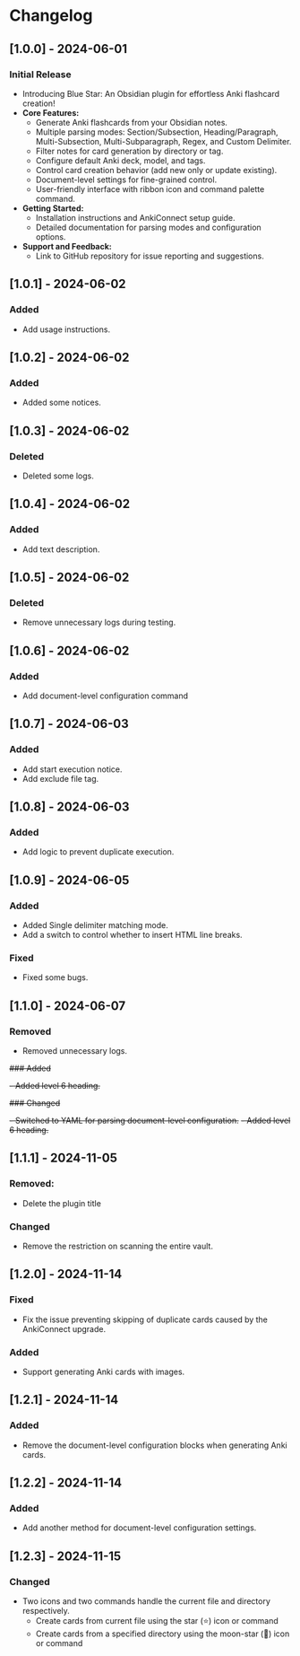 # Changelog

## [1.0.0] - 2024-06-01

### Initial Release

- Introducing Blue Star: An Obsidian plugin for effortless Anki flashcard creation!
- **Core Features:**
    - Generate Anki flashcards from your Obsidian notes.
    - Multiple parsing modes: Section/Subsection, Heading/Paragraph, Multi-Subsection, Multi-Subparagraph, Regex, and Custom Delimiter.
    - Filter notes for card generation by directory or tag.
    - Configure default Anki deck, model, and tags.
    - Control card creation behavior (add new only or update existing).
    - Document-level settings for fine-grained control.
    - User-friendly interface with ribbon icon and command palette command.
- **Getting Started:**
    - Installation instructions and AnkiConnect setup guide.
    - Detailed documentation for parsing modes and configuration options.
- **Support and Feedback:**
    - Link to GitHub repository for issue reporting and suggestions.


## [1.0.1] - 2024-06-02

### Added

- Add usage instructions.


## [1.0.2] - 2024-06-02

### Added

- Added some notices.


## [1.0.3] - 2024-06-02

### Deleted

- Deleted some logs.


## [1.0.4] - 2024-06-02

### Added

- Add text description.


## [1.0.5] - 2024-06-02

### Deleted

- Remove unnecessary logs during testing.


## [1.0.6] - 2024-06-02

### Added

- Add document-level configuration command


## [1.0.7] - 2024-06-03

### Added

- Add start execution notice.
- Add exclude file tag.


## [1.0.8] - 2024-06-03

### Added

- Add logic to prevent duplicate execution.


## [1.0.9] - 2024-06-05

### Added

- Added Single delimiter matching mode.
- Add a switch to control whether to insert HTML line breaks.

### Fixed
- Fixed some bugs.


## [1.1.0] - 2024-06-07

### Removed

- Removed unnecessary logs.

~~### Added~~

~~- Added level 6 heading.~~

~~### Changed~~

~~- Switched to YAML for parsing document-level configuration.~~
~~- Added level 6 heading.~~

## [1.1.1] - 2024-11-05

### Removed:

- Delete the plugin title

### Changed

- Remove the restriction on scanning the entire vault.

## [1.2.0] - 2024-11-14

### Fixed

- Fix the issue preventing skipping of duplicate cards caused by the AnkiConnect upgrade.

### Added

- Support generating Anki cards with images.

## [1.2.1] - 2024-11-14

### Added

- Remove the document-level configuration blocks when generating Anki cards.

## [1.2.2] - 2024-11-14

### Added

- Add another method for document-level configuration settings.

## [1.2.3] - 2024-11-15

### Changed

- Two icons and two commands handle the current file and directory respectively.
    - Create cards from current file using the star (⭐) icon or command
    - Create cards from a specified directory using the moon-star (🌙) icon or command
